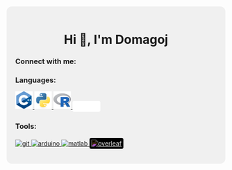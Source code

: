 <div style="background-color: #f0f0f0; padding: 20px; border-radius: 12px;">

  <h1 align="center">Hi 👋, I'm Domagoj</h1>

  <h3 align="left">Connect with me:</h3>
  <p align="left">
  </p>

  <h3 align="left">Languages:</h3>
  <p align="left">
    <!-- C++, Python, R -->
    <a href="https://www.w3schools.com/cpp/" target="_blank" rel="noreferrer">
      <img src="https://raw.githubusercontent.com/devicons/devicon/master/icons/cplusplus/cplusplus-original.svg" alt="cplusplus" width="40" height="40"/>
    </a>
    <a href="https://www.python.org" target="_blank" rel="noreferrer">
      <img src="https://raw.githubusercontent.com/devicons/devicon/master/icons/python/python-original.svg" alt="python" width="40" height="40"/>
    </a>
    <a href="https://www.r-project.org/" target="_blank" rel="noreferrer">
      <img src="https://raw.githubusercontent.com/devicons/devicon/master/icons/r/r-original.svg" alt="r" width="40" height="40"/>
    </a>
    <!-- LaTeX bird icon -->
    <a href="https://www.latex-project.org/" target="_blank" rel="noreferrer">
      <img src="https://cdn.jsdelivr.net/npm/simple-icons@v15/icons/latex.svg"
           alt="LaTeX"
           width="40" height="40"
           style="filter: brightness(0) invert(1); background-color: white; border-radius: 4px; padding: 4px;"/>
    </a>
  </p>

  <h3 align="left">Tools:</h3>
  <p align="left">
    <a href="https://git-scm.com/" target="_blank" rel="noreferrer">
      <img src="https://www.vectorlogo.zone/logos/git-scm/git-scm-icon.svg" alt="git" width="40" height="40"/>
    </a>
    <a href="https://www.arduino.cc/" target="_blank" rel="noreferrer">
      <img src="https://cdn.worldvectorlogo.com/logos/arduino-1.svg" alt="arduino" width="40" height="40"/>
    </a>
    <a href="https://www.mathworks.com/" target="_blank" rel="noreferrer">
      <img src="https://upload.wikimedia.org/wikipedia/commons/2/21/Matlab_Logo.png" alt="matlab" width="40" height="40"/>
    </a>
    <a href="https://www.overleaf.com/" target="_blank" rel="noreferrer">
      <img src="https://cdn.jsdelivr.net/npm/simple-icons@v15/icons/overleaf.svg" alt="overleaf" width="40" height="40" style="filter: invert(1); background-color: white; border-radius: 4px; padding: 4px;" />
    </a>
  </p>

</div>



